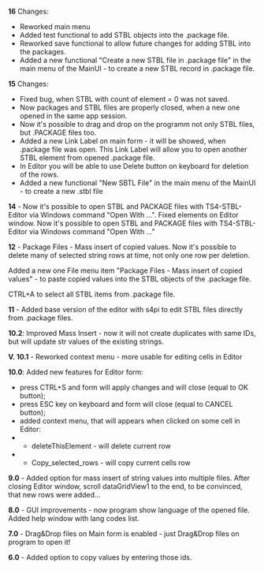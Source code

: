 **16** Changes:
 - Reworked main menu 
 - Added test functional to add STBL objects into the .package file.
 - Reworked save functional to allow future changes for adding STBL into the packages.
 - Added a new functional "Create a new STBL file in .package file" in the main menu of the MainUI - to create a new STBL record in .package file.

**15** Changes:
 - Fixed bug, when STBL with count of element = 0 was not saved.
 - Now packages and STBL files are properly closed, when a new one opened in the same app session.
 - Now it's possible to drag and drop on the programm not only STBL files, but .PACKAGE files too.
 - Added a new Link Label on main form - it will be showed, when .package file was open. This Link Label will allow you to open another STBL element from opened .package file. 
 - In Editor you will be able to use Delete button on keyboard for deletion of the rows.
 - Added a new functional "New SBTL File" in the main menu of the MainUI - to create a new .stbl file

**14** - Now it's possible to open STBL and PACKAGE files with TS4-STBL-Editor via Windows command "Open With ...".
Fixed elements on Editor window.
Now it's possible to open STBL and PACKAGE files with TS4-STBL-Editor via Windows command "Open With ..."

**12** - Package Files - Mass insert of copied values.
Now it's possible to delete many of selected string rows at time, not only one row per deletion.

Added a new one File menu item "Package Files - Mass insert of copied values" - to paste copied values into the STBL objects of the .package file.

CTRL+A to select all STBL items from .package file.

**11** - Added base version of the editor with s4pi to edit STBL files directly from .package files.

**10.2**: Improved Mass Insert - now it will not create duplicates with same IDs, but will update str values of the existing strings.

**V. 10.1** - Reworked context menu - more usable for editing cells in Editor

**10.0**: Added new features for Editor form:
 - press CTRL+S and form will apply changes and will close (equal to OK button);
 - press ESC key on keyboard and form will close (equal to CANCEL button);
 - added context menu, that will appears when clicked on some cell in Editor:
 - - deleteThisElement - will delete current row
 - - Copy_selected_rows - will copy current cells row

**9.0** - Added option for mass insert of string values into multiple files. After closing Editor window, scroll dataGridView1 to the end, to be convinced, that new rows were added...

**8.0** - GUI improvements - now program show language of the opened file.
Added help window with lang codes list.

**7.0** - Drag&Drop files on Main form is enabled - just Drag&Drop files on program to open it!

**6.0** - Added option to copy values by entering those ids.
